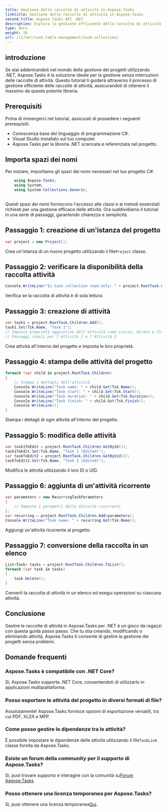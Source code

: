 ```yaml
---
title: Gestione delle raccolte di attività in Aspose.Tasks
linktitle: Gestione delle raccolte di attività in Aspose.Tasks
second_title: Aspose.Tasks API .NET
description: Esplora la gestione efficiente della raccolta di attività in Aspose.Tasks per .NET. Dalla creazione alla modifica, padroneggia facilmente la gestione dei progetti.
type: docs
weight: 18
url: /it/net/task-table-management/task-collection/
---
```

## introduzione
Se stai addentrandoti nel mondo della gestione dei progetti utilizzando .NET, Aspose.Tasks è la soluzione ideale per la gestione senza interruzioni delle raccolte di attività. Questo tutorial ti guiderà attraverso il processo di gestione efficiente delle raccolte di attività, assicurandoti di ottenere il massimo da questa potente libreria.
## Prerequisiti
Prima di immergerci nel tutorial, assicurati di possedere i seguenti prerequisiti:
- Conoscenza base del linguaggio di programmazione C#.
- Visual Studio installato sul tuo computer.
- Aspose.Tasks per la libreria .NET scaricata e referenziata nel progetto.
## Importa spazi dei nomi
Per iniziare, importiamo gli spazi dei nomi necessari nel tuo progetto C#:
```csharp
	using Aspose.Tasks;
    using System;
    using System.Collections.Generic;
    
```
Questi spazi dei nomi forniscono l'accesso alle classi e ai metodi essenziali richiesti per una gestione efficace delle attività.
Ora suddividiamo il tutorial in una serie di passaggi, garantendo chiarezza e semplicità.
## Passaggio 1: creazione di un'istanza del progetto
```csharp
var project = new Project();
```
 Crea un'istanza di un nuovo progetto utilizzando il file`Project` classe.
## Passaggio 2: verificare la disponibilità della raccolta attività
```csharp
Console.WriteLine("Is task collection read-only: " + project.RootTask.Children.IsReadOnly);
```
Verifica se la raccolta di attività è di sola lettura.
## Passaggio 3: creazione di attività
```csharp
var task1 = project.RootTask.Children.Add();
task1.Set(Tsk.Name, "Task 1");
// Imposta proprietà aggiuntive dell'attività come inizio, durata e fine
// Passaggi simili per l'Attività 2 e l'Attività 3
```
Crea attività all'interno del progetto e imposta le loro proprietà.
## Passaggio 4: stampa delle attività del progetto
```csharp
foreach (var child in project.RootTask.Children)
{
    // Stampa i dettagli dell'attività
    Console.WriteLine("Task name: " + child.Get(Tsk.Name));
    Console.WriteLine("Task start: " + child.Get(Tsk.Start));
    Console.WriteLine("Task duration: " + child.Get(Tsk.Duration));
    Console.WriteLine("Task finish: " + child.Get(Tsk.Finish));
    Console.WriteLine();
}
```
Stampa i dettagli di ogni attività all'interno del progetto.
## Passaggio 5: modifica delle attività
```csharp
var task1ToEdit = project.RootTask.Children.GetById(1);
task1ToEdit.Set(Tsk.Name, "Task 1 (Edited)");
var taskToEdit2 = project.RootTask.Children.GetByUid(2);
taskToEdit2.Set(Tsk.Name, "Task 2 (Edited)");
```
Modifica le attività utilizzando il loro ID o UID.
## Passaggio 6: aggiunta di un'attività ricorrente
```csharp
var parameters = new RecurringTaskParameters
{
    // Imposta i parametri delle attività ricorrenti
};
var recurring = project.RootTask.Children.Add(parameters);
Console.WriteLine("Task name: " + recurring.Get(Tsk.Name));
```
Aggiungi un'attività ricorrente al progetto.
## Passaggio 7: conversione della raccolta in un elenco
```csharp
List<Task> tasks = project.RootTask.Children.ToList();
foreach (var task in tasks)
{
    task.Delete();
}
```
Converti la raccolta di attività in un elenco ed esegui operazioni su ciascuna attività.
## Conclusione
Gestire le raccolte di attività in Aspose.Tasks per .NET è un gioco da ragazzi con questa guida passo passo. Che tu stia creando, modificando o eliminando attività, Aspose.Tasks ti consente di gestire la gestione dei progetti senza problemi.
## Domande frequenti
### Aspose.Tasks è compatibile con .NET Core?
Sì, Aspose.Tasks supporta .NET Core, consentendoti di utilizzarlo in applicazioni multipiattaforma.
### Posso esportare le attività del progetto in diversi formati di file?
Assolutamente! Aspose.Tasks fornisce opzioni di esportazione versatili, tra cui PDF, XLSX e MPP.
### Come posso gestire le dipendenze tra le attività?
 È possibile impostare le dipendenze delle attività utilizzando il file`TaskLink` classe fornita da Aspose.Tasks.
### Esiste un forum della community per il supporto di Aspose.Tasks?
 Sì, puoi trovare supporto e interagire con la comunità su[Forum Aspose.Tasks](https://forum.aspose.com/c/tasks/15).
### Posso ottenere una licenza temporanea per Aspose.Tasks?
 Sì, puoi ottenere una licenza temporanea[Qui](https://purchase.aspose.com/temporary-license/).